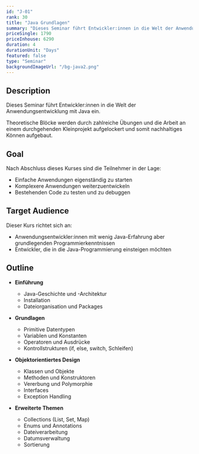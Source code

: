 ```yaml
---
id: "J-01"
rank: 30
title: "Java Grundlagen"
summary: "Dieses Seminar führt Entwickler:innen in die Welt der Anwendungsentwicklung mit Java ein."
priceSingle: 1790
priceInhouse: 6290
duration: 4
durationUnit: "Days"
featured: false
type: "Seminar"
backgroundImageUrl: "/bg-java2.png"
---
```


## Description

Dieses Seminar führt Entwickler:innen in die Welt der Anwendungsentwicklung mit Java ein.

Theoretische Blöcke werden durch zahlreiche Übungen und die Arbeit an einem durchgehenden Kleinprojekt aufgelockert und somit nachhaltiges Können aufgebaut.

## Goal

Nach Abschluss dieses Kurses sind die Teilnehmer in der Lage:

- Einfache Anwendungen eigenständig zu starten
- Komplexere Anwendungen weiterzuentwickeln
- Bestehenden Code zu testen und zu debuggen

## Target Audience

Dieser Kurs richtet sich an:

- Anwendungsentwickler:innen mit wenig Java-Erfahrung aber grundlegenden Programmierkenntnissen
- Entwickler, die in die Java-Programmierung einsteigen möchten

## Outline

- **Einführung**
  - Java-Geschichte und -Architektur
  - Installation
  - Dateiorganisation und Packages

- **Grundlagen**
  - Primitive Datentypen
  - Variablen und Konstanten
  - Operatoren und Ausdrücke
  - Kontrollstrukturen (if, else, switch, Schleifen)

- **Objektorientiertes Design**
  - Klassen und Objekte
  - Methoden und Konstruktoren
  - Vererbung und Polymorphie
  - Interfaces
  - Exception Handling

- **Erweiterte Themen**
  - Collections (List, Set, Map)
  - Enums und Annotations
  - Dateiverarbeitung
  - Datumsverwaltung
  - Sortierung